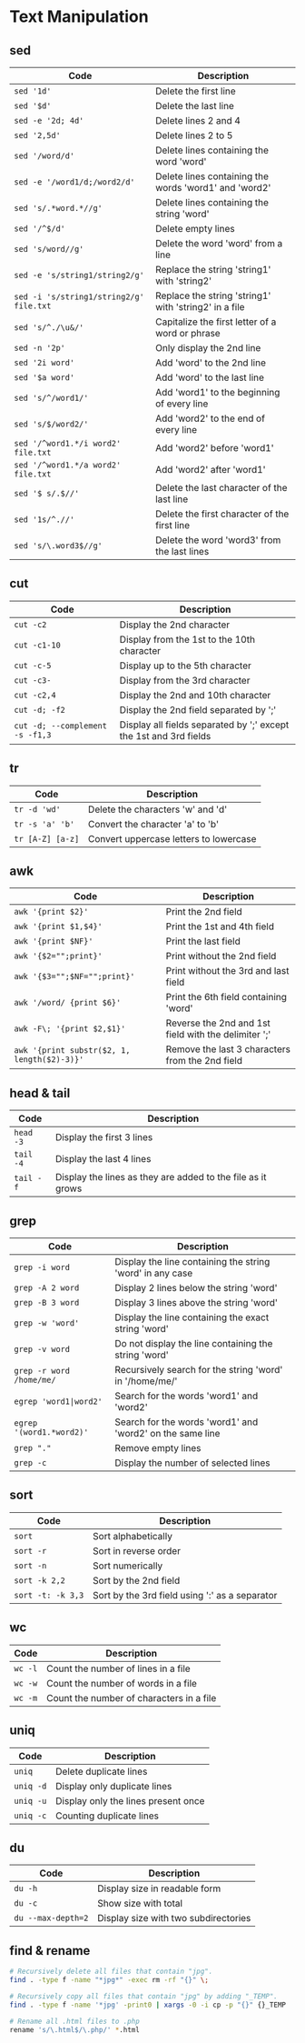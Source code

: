 # Text Manipulation

## sed

| Code                                    | Description                                           |
| --------------------------------------- | ----------------------------------------------------- |
| `sed '1d'`                              | Delete the first line                                 |
| `sed '$d'`                              | Delete the last line                                  |
| `sed -e '2d; 4d'`                       | Delete lines 2 and 4                                  |
| `sed '2,5d'`                            | Delete lines 2 to 5                                   |
| `sed '/word/d'`                         | Delete lines containing the word 'word'               |
| `sed -e '/word1/d;/word2/d'`            | Delete lines containing the words 'word1' and 'word2' |
| `sed 's/.*word.*//g'`                   | Delete lines containing the string 'word'             |
| `sed '/^$/d'`                           | Delete empty lines                                    |
| `sed 's/word//g'`                       | Delete the word 'word' from a line                    |
| `sed -e 's/string1/string2/g'`          | Replace the string 'string1' with 'string2'           |
| `sed -i 's/string1/string2/g' file.txt` | Replace the string 'string1' with 'string2' in a file |
| `sed 's/^./\u&/'`                       | Capitalize the first letter of a word or phrase       |
| `sed -n '2p'`                           | Only display the 2nd line                             |
| `sed '2i word'`                         | Add 'word' to the 2nd line                            |
| `sed '$a word'`                         | Add 'word' to the last line                           |
| `sed 's/^/word1/'`                      | Add 'word1' to the beginning of every line            |
| `sed 's/$/word2/'`                      | Add 'word2' to the end of every line                  |
| `sed '/^word1.*/i word2' file.txt`      | Add 'word2' before 'word1'                            |
| `sed '/^word1.*/a word2' file.txt`      | Add 'word2' after 'word1'                             |
| `sed '$ s/.$//'`                        | Delete the last character of the last line            |
| `sed '1s/^.//'`                         | Delete the first character of the first line          |
| `sed 's/\.word3$//g' `                  | Delete the word 'word3' from the last lines           |

## cut

| Code                            | Description                                                       |
| ------------------------------- | ----------------------------------------------------------------- |
| `cut -c2`                       | Display the 2nd character                                         |
| `cut -c1-10`                    | Display from the 1st to the 10th character                        |
| `cut -c-5`                      | Display up to the 5th character                                   |
| `cut -c3-`                      | Display from the 3rd character                                    |
| `cut -c2,4`                     | Display the 2nd and 10th character                                |
| `cut -d; -f2`                   | Display the 2nd field separated by ';'                            |
| `cut -d; --complement -s -f1,3` | Display all fields separated by ';' except the 1st and 3rd fields |

## tr

| Code             | Description                            |
| ---------------- | -------------------------------------- |
| `tr -d 'wd'`     | Delete the characters 'w' and 'd'      |
| `tr -s 'a' 'b'`  | Convert the character 'a' to 'b'       |
| `tr [A-Z] [a-z]` | Convert uppercase letters to lowercase |

## awk

| Code                                        | Description                                          |
| ------------------------------------------- | ---------------------------------------------------- |
| `awk '{print $2}'`                          | Print the 2nd field                                  |
| `awk '{print $1,$4}'`                       | Print the 1st and 4th field                          |
| `awk '{print $NF}'`                         | Print the last field                                 |
| `awk '{$2="";print}'`                       | Print without the 2nd field                          |
| `awk '{$3="";$NF="";print}'`                | Print without the 3rd and last field                 |
| `awk '/word/ {print $6}'`                   | Print the 6th field containing 'word'                |
| `awk -F\; '{print $2,$1}'`                  | Reverse the 2nd and 1st field with the delimiter ';' |
| `awk '{print substr($2, 1, length($2)-3)}'` | Remove the last 3 characters from the 2nd field      |

## head & tail

| Code      | Description                                                 |
| --------- | ----------------------------------------------------------- |
| `head -3` | Display the first 3 lines                                   |
| `tail -4` | Display the last 4 lines                                    |
| `tail -f` | Display the lines as they are added to the file as it grows |

## grep

| Code                     | Description                                               |
| ------------------------ | --------------------------------------------------------- |
| `grep -i word`           | Display the line containing the string 'word' in any case |
| `grep -A 2 word`         | Display 2 lines below the string 'word'                   |
| `grep -B 3 word`         | Display 3 lines above the string 'word'                   |
| `grep -w 'word'`         | Display the line containing the exact string 'word'       |
| `grep -v word`           | Do not display the line containing the string 'word'      |
| `grep -r word /home/me/` | Recursively search for the string 'word' in '/home/me/'   |
| `egrep 'word1\|word2'`   | Search for the words 'word1' and 'word2'                  |
| `egrep '(word1.*word2)'` | Search for the words 'word1' and 'word2' on the same line |
| `grep "."`               | Remove empty lines                                        |
| `grep -c`                | Display the number of selected lines                      |

## sort

| Code              | Description                                    |
| ----------------- | ---------------------------------------------- |
| `sort`            | Sort alphabetically                            |
| `sort -r`         | Sort in reverse order                          |
| `sort -n`         | Sort numerically                               |
| `sort -k 2,2`     | Sort by the 2nd field                          |
| `sort -t: -k 3,3` | Sort by the 3rd field using ':' as a separator |

## wc

| Code    | Description                              |
| ------- | ---------------------------------------- |
| `wc -l` | Count the number of lines in a file      |
| `wc -w` | Count the number of words in a file      |
| `wc -m` | Count the number of characters in a file |

## uniq

| Code      | Description                         |
| --------- | ----------------------------------- |
| `uniq`    | Delete duplicate lines              |
| `uniq -d` | Display only duplicate lines        |
| `uniq -u` | Display only the lines present once |
| `uniq -c` | Counting duplicate lines            |

## du

| Code               | Description                          |
| ------------------ | ------------------------------------ |
| `du -h`            | Display size in readable form        |
| `du -c`            | Show size with total                 |
| `du --max-depth=2` | Display size with two subdirectories |

## find & rename

```bash
# Recursively delete all files that contain "jpg".
find . -type f -name "*jpg*" -exec rm -rf "{}" \;

# Recursively copy all files that contain "jpg" by adding "_TEMP".
find . -type f -name '*jpg' -print0 | xargs -0 -i cp -p "{}" {}_TEMP

# Rename all .html files to .php
rename 's/\.html$/\.php/' *.html
```
